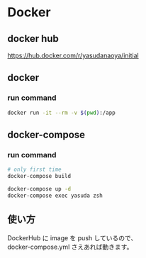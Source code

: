 # Docker

## docker hub

<https://hub.docker.com/r/yasudanaoya/initial>

## docker

### run command

```sh
docker run -it --rm -v $(pwd):/app
```

## docker-compose

### run command

```sh
# only first time
docker-compose build

docker-compose up -d
docker-compose exec yasuda zsh
```

## 使い方

DockerHub に image を push しているので、  
docker-compose.yml さえあれば動きます。
